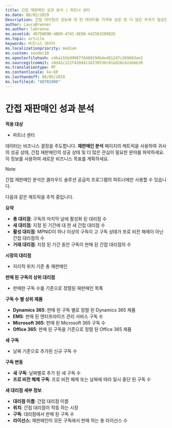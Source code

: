 ```yaml
---
title: 간접 재판매인 성과 분석 | 파트너 센터
ms.date: 08/02/2019
Description: 간접 대리점의 성능에 대 한 데이터를 가져와 성공 및 더 많은 주의가 필요한 영역을 식별 합니다.
author: LauraBrenner
ms.author: labrenne
ms.assetid: 4D7DAD9D-4B69-4741-8E80-44256320982E
ms.topic: article
keywords: 비즈니스 데이터
ms.localizationpriority: medium
ms.custom: seodec18
ms.openlocfilehash: c46a155b99087f6d6019db4ed81247c269883ae2
ms.sourcegitcommit: c8d42c122f420d4116239530c01ed28cb2ab6b30
ms.translationtype: MT
ms.contentlocale: ko-KR
ms.lasthandoff: 08/05/2019
ms.locfileid: "68781986"
---
```

# <a name="analyze-indirect-resellers-performance"></a>간접 재판매인 성과 분석 

**적용 대상**
- 파트너 센터

데이터는 비즈니스 결정을 주도합니다. **재판매인 분석** 페이지의 메트릭을 사용하여 귀사의 성공 상태, 간접 재판매인의 성공 상태 및 더 많은 관심이 필요한 분야를 파악하세요. 이 정보를 사용하여 새로운 비즈니스 목표를 계획하세요.

> [!NOTE]
> 간접 재판매인 분석은 클라우드 솔루션 공급자 프로그램의 파트너에만 사용할 수 있습니다.

다음과 같은 메트릭을 추적 중입니다.

**요약**  
 - **총 대리점**: 구독의 마지막 날에 활성화 된 대리점 수  
 - **새 대리점**: 지정 된 기간에 대 한 새 간접 대리점 수  
 - **활성 대리점**: MPNID이 하나 이상의 구독이 고 구독 상태가 프로 비전 해제이 아닌 간접 대리점의 수  
 - **거래 대리점**: 지정 된 기간 동안 구독이 판매 된 간접 대리점의 수  

**시장의 대리점**  
 - 지리적 위치 기준 총 재판매인  

**판매 된 구독의 상위 대리점**
 - 판매한 구독 수를 기준으로 정렬된 재판매인 목록  

**구독 수 별 상위 제품**  
 - **Dynamics 365**: 판매 된 구독 별로 정렬 된 Dynamics 365 제품  
 - **EMS**: 판매 된 엔터프라이즈 관리 서비스 구독 수  
 - **Microsoft 365**: 판매 된 Microsoft 365 구독 수  
 - **Office 365**: 판매 된 구독을 기준으로 정렬 된 Office 365 제품  

**새 구독**  
 - 날짜 기준으로 추가된 신규 구독 수  

**구독 변동**  
 - **새 구독**: 날짜별로 추가 된 새 구독 수  
 - **프로 비전 해제 구독**: 프로 비전 해제 또는 날짜에 따라 일시 중단 된 구독 수  

**새 대리점 세부 정보**  
 - **대리점 이름**: 간접 대리점 이름  
 - **위치**: 간접 대리점이 작동 하는 시장  
 - **구독**: 대리점에서 판매 된 구독 수  
 - **라이선스**: 재판매인이 모든 구독에서 판매 하는 총 라이선스 수  
  
  